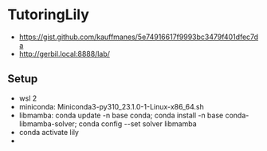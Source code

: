 # TutoringLily


- https://gist.github.com/kauffmanes/5e74916617f9993bc3479f401dfec7da
- http://gerbil.local:8888/lab/


## Setup

- wsl 2
- miniconda: Miniconda3-py310_23.1.0-1-Linux-x86_64.sh
- libmamba: conda update -n base conda; conda install -n base conda-libmamba-solver; conda config --set solver libmamba
- conda activate lily
- 
